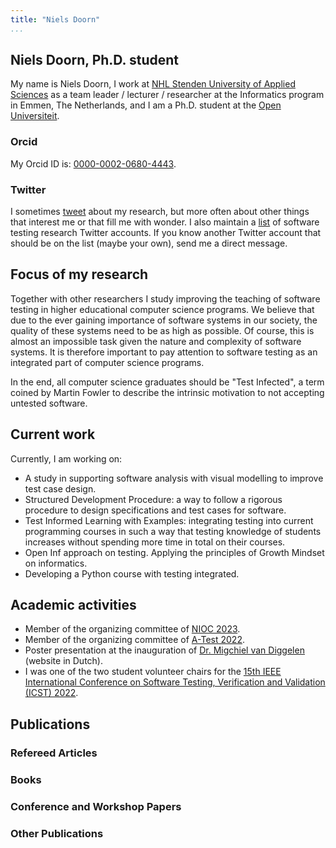 ```yaml
---
title: "Niels Doorn"
...
```


## Niels Doorn, Ph.D. student

My name is Niels Doorn, I work at [NHL Stenden University of Applied Sciences](https://nhlstenden.com) as a team leader / lecturer / researcher at the Informatics program in Emmen, The Netherlands, and I am a Ph.D. student at the [Open Universiteit](https://ou.nl). 

### Orcid

My Orcid ID is: [0000-0002-0680-4443](https://orcid.org/0000-0002-0680-4443).

### Twitter

I sometimes [tweet](https://www.twitter.com/nielsdoorn) about my research, but more often about other things that interest me or that fill me with wonder. 
I also maintain a [list](https://twitter.com/i/lists/1356482580627996672?s=20) of software testing research Twitter accounts.
If you know another Twitter account that should be on the list (maybe your own), send me a direct message.

## Focus of my research

Together with other researchers I study improving the teaching of software testing in higher educational computer science programs. We believe that due to the ever gaining importance of software systems in our society, the quality of these systems need to be as high as possible. Of course, this is almost an impossible task given the nature and complexity of software systems. It is therefore important to pay attention to software testing as an integrated part of computer science programs.

In the end, all computer science graduates should be "Test Infected", a term coined by Martin Fowler to describe the intrinsic motivation to not accepting untested software.

## Current work

Currently, I am working on:

- A study in supporting software analysis with visual modelling to improve test case design.
- Structured Development Procedure: a way to follow a rigorous procedure to design specifications and test cases for software.
- Test Informed Learning with Examples: integrating testing into current programming courses in such a way that testing knowledge of students increases without spending more time in total on their courses.
- Open Inf approach on testing. Applying the principles of Growth Mindset on informatics.
- Developing a Python course with testing integrated.
  
## Academic activities

- Member of the organizing committee of [NIOC 2023](http://nioc.nl).
- Member of the organizing committee of [A-Test 2022](https://a-test.org/).
- Poster presentation at the inauguration of [Dr. Migchiel van Diggelen](https://www.nhlstenden.com/onderzoek/dr-migchiel-van-diggelen) (website in Dutch).
- I was one of the two student volunteer chairs for the [15th IEEE International Conference on Software Testing, Verification and Validation (ICST) 2022](https://icst2022.vrain.upv.es/).

## Publications 

<bibtex src="mypublications.bib"></bibtex>

<div id="bibtex_display"></div>

<div class="bibtex_structure">
  <div class="sections bibtextypekey">
    <div class="section article">
      <h3>Refereed Articles</h3>
      <div class="sort year" extra="ASC number">
        <div class="templates"></div>
      </div>
    </div>
    <div class="section book">
      <h3>Books</h3>
      <div class="sort year" extra="ASC number">
        <div class="templates"></div>
      </div>
    </div>
    <div class="section inproceedings">
      <h3>Conference and Workshop Papers</h3>
      <div class="sort year" extra="ASC number">
        <div class="templates"></div>
      </div>
    </div>
    <div class="section misc|phdthesis|mastersthesis|bachelorsthesis|techreport|software">
      <h3>Other Publications</h3>
      <div class="sort year" extra="ASC number">
        <div class="templates"></div>
      </div>
    </div>
  </div>
</div>
